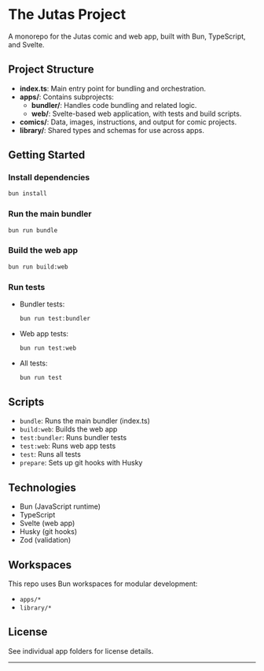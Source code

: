 # The Jutas Project

A monorepo for the Jutas comic and web app, built with Bun, TypeScript, and Svelte.

## Project Structure

- **index.ts**: Main entry point for bundling and orchestration.
- **apps/**: Contains subprojects:
  - **bundler/**: Handles code bundling and related logic.
  - **web/**: Svelte-based web application, with tests and build scripts.
- **comics/**: Data, images, instructions, and output for comic projects.
- **library/**: Shared types and schemas for use across apps.

## Getting Started

### Install dependencies

```bash
bun install
```

### Run the main bundler

```bash
bun run bundle
```

### Build the web app

```bash
bun run build:web
```

### Run tests

- Bundler tests:
  ```bash
  bun run test:bundler
  ```
- Web app tests:
  ```bash
  bun run test:web
  ```
- All tests:
  ```bash
  bun run test
  ```

## Scripts

- `bundle`: Runs the main bundler (index.ts)
- `build:web`: Builds the web app
- `test:bundler`: Runs bundler tests
- `test:web`: Runs web app tests
- `test`: Runs all tests
- `prepare`: Sets up git hooks with Husky

## Technologies
- Bun (JavaScript runtime)
- TypeScript
- Svelte (web app)
- Husky (git hooks)
- Zod (validation)

## Workspaces
This repo uses Bun workspaces for modular development:
- `apps/*`
- `library/*`

## License
See individual app folders for license details.

---